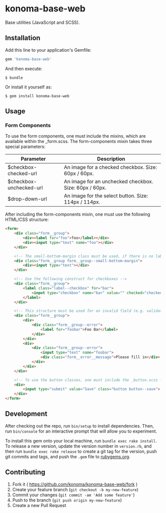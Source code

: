 # konoma-base-web

Base utilities (JavaScript and SCSS).

## Installation

Add this line to your application's Gemfile:

```ruby
gem 'konoma-base-web'
```

And then execute:

    $ bundle

Or install it yourself as:

    $ gem install konoma-base-web

## Usage

### Form Components

To use the form components, one must include the mixins, which are available within the _form.scss. The form-components mixin takes three special parameters:

| Parameter | Description |
| --------- | ----------- |
| $checkbox-checked-url | An image for a checked checkbox. Size: 60px / 60px. |
| $checkbox-unchecked-url | An image for an unchecked checkbox. Size: 60px / 60px. |
| $drop-down-url | An image for the select button. Size: 114px / 114px. |

After including the form-components mixin, one must use the following HTML/CSS structure:

```html
<form>
    <div class="form__group">
        <div><label for="foo">foo</label></div>
        <div><input type="text" name="foo"></div>
    </div>

    <!-- The small-bottom-margin class must be used, if there is no label between the previous input and this one -->
    <div class="form__group form__group--small-bottom-margin">
        <div><input type="text"></div>
    </div>

    <!-- Use the following construct for checkboxes -->
    <div class="form__group">
        <label class="label--checkbox" for="bar">
            <input type="checkbox" name="bar" value="" checked="checked">Foo Bar.
        </label>
    </div>

    <!-- This structure must be used for an invalid field (e.g. validation error, empty, ...) -->
    <div class="form__group">
        <div>
            <div class="form__group--error">
                <label for="foobar">Foo Bar</label>
            </div>
        </div>
        <div>
            <div class="form__group--error">
                <input type="text" name="foobar">
                <div class="form__error__message">Please fill in</div>
            </div>
        </div>
    </div>

    <!-- To use the button classes, one must include the _button.scss -->
    <div>
        <input type="submit" value="Save" class="button button--save">
    </div>
</form>
```

## Development

After checking out the repo, run `bin/setup` to install dependencies. Then, run `bin/console` for an interactive prompt that will allow you to experiment.

To install this gem onto your local machine, run `bundle exec rake install`. To release a new version, update the version number in `version.rb`, and then run `bundle exec rake release` to create a git tag for the version, push git commits and tags, and push the `.gem` file to [rubygems.org](https://rubygems.org).

## Contributing

1. Fork it ( https://github.com/konoma/konoma-base-web/fork )
2. Create your feature branch (`git checkout -b my-new-feature`)
3. Commit your changes (`git commit -am 'Add some feature'`)
4. Push to the branch (`git push origin my-new-feature`)
5. Create a new Pull Request
